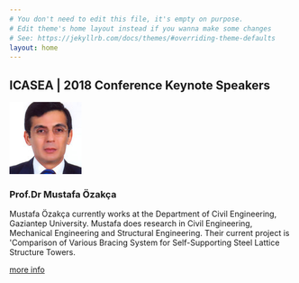 ```yaml
---
# You don't need to edit this file, it's empty on purpose.
# Edit theme's home layout instead if you wanna make some changes
# See: https://jekyllrb.com/docs/themes/#overriding-theme-defaults
layout: home
---
```


## ICASEA | 2018 Conference Keynote Speakers

<div class="thumbnail row">
<div class="col-md-12 col-sm-6 col-xs-6">
<img src="img/Mustafa_Oezakca.jpg" data-holder-rendered="true">
</div>
<div class="caption col-md-12 col-sm-6 col-xs-6">
<h3 id="thumbnail-label">Prof.Dr Mustafa Özakça<a class="anchorjs-link" href="#thumbnail-label"><span class="anchorjs-icon"></span></a></h3>
<p>
Mustafa Özakça currently works at the Department of Civil Engineering, Gaziantep University. Mustafa does research in Civil Engineering, Mechanical Engineering and Structural Engineering. Their current project is 'Comparison of Various Bracing System for Self-Supporting Steel Lattice Structure Towers.</p>
<p>
<a href="https://www.gantep.edu.tr/en/akademik/index.php?ana=0&akadID=479&bolum_id=0" class="btn btn-raised btn-primary" role="button">more info</a></p>
</div>
</div>